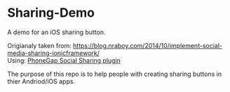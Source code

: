 # Sharing-Demo
A demo for an iOS sharing button.

Origianaly taken from: https://blog.nraboy.com/2014/10/implement-social-media-sharing-ionicframework/ <br>
Using: <a href="https://github.com/EddyVerbruggen/SocialSharing-PhoneGap-Plugin#4a-usage-on-ios-and-android">PhoneGap Social Sharing plugin</a>

The purpose of this repo is to help people with creating sharing buttons in thier Andriod/iOS apps.
